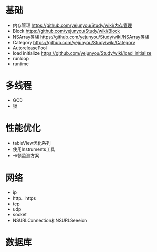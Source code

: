# 基础
- 内存管理 https://github.com/yejunyou/Study/wiki/内存管理
- Block https://github.com/yejunyou/Study/wiki/Block
- NSArray类族 https://github.com/yejunyou/Study/wiki/NSArray类族
- Category https://github.com/yejunyou/Study/wiki/Category
- AutoreleasePool 
- load initialize https://github.com/yejunyou/Study/wiki/load_initialize
- runloop
- runtime

# 多线程
- GCD
- 锁

# 性能优化
- tableView优化系列
- 使用Instruments工具
- 卡顿监测方案

# 网络
- ip
- http、https
- tcp
- udp
- socket
- NSURLConnection和NSURLSeeeion

# 数据库

